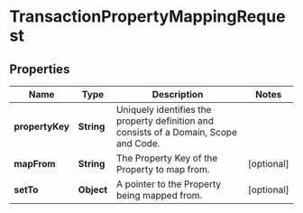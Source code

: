 

# TransactionPropertyMappingRequest


## Properties

Name | Type | Description | Notes
------------ | ------------- | ------------- | -------------
**propertyKey** | **String** | Uniquely identifies the property definition and consists of a Domain, Scope and Code. | 
**mapFrom** | **String** | The Property Key of the Property to map from. |  [optional]
**setTo** | **Object** | A pointer to the Property being mapped from. |  [optional]



